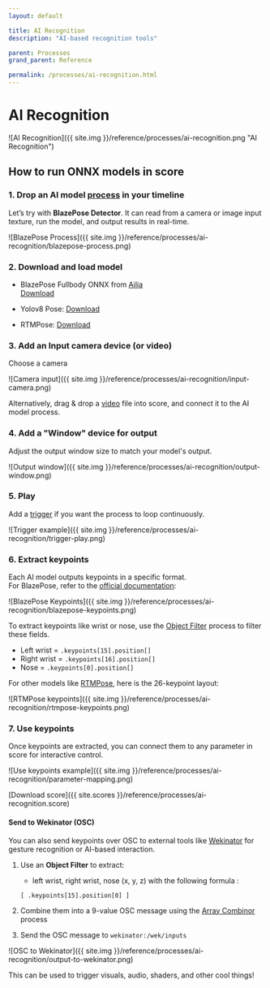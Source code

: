 ```yaml
---
layout: default

title: AI Recognition
description: "AI-based recognition tools"

parent: Processes
grand_parent: Reference

permalink: /processes/ai-recognition.html
---
```

# AI Recognition

![AI Recognition]({{ site.img }}/reference/processes/ai-recognition.png "AI Recognition") 

## How to run ONNX models in score

### 1. Drop an AI model [process](https://ossia.io/score-docs/processes.html) in your timeline

Let’s try with **BlazePose Detector**. It can read from a camera or image input texture, run the model, and output results in real-time.

![BlazePose Process]({{ site.img }}/reference/processes/ai-recognition/blazepose-process.png)

### 2. Download and load model

- BlazePose Fullbody ONNX from [Ailia](https://github.com/axinc-ai/ailia-models/tree/master/pose_estimation/blazepose)  
  [Download](https://storage.googleapis.com/ailia-models/blazepose-fullbody/pose_landmark_full.onnx)

- Yolov8 Pose: [Download](https://huggingface.co/Xenova/yolov8-pose-onnx/resolve/main/yolov8n-pose.onnx?download=true)

- RTMPose: [Download](https://download.openmmlab.com/mmpose/v1/projects/rtmposev1/onnx_sdk/rtmpose-s_simcc-body7_pt-body7-halpe26_700e-256x192-7f134165_20230605.zip)
### 3. Add an Input camera device (or video)

Choose a camera

![Camera input]({{ site.img }}/reference/processes/ai-recognition/input-camera.png)

Alternatively, drag & drop a [video](https://ossia.io/score-docs/quick-start/working-with-video.html) file into score, and connect it to the AI model process.

### 4. Add a "Window" device for output

Adjust the output window size to match your model's output.

![Output window]({{ site.img }}/reference/processes/ai-recognition/output-window.png)

### 5. Play

Add a [trigger](https://ossia.io/score-docs/common-practices/3-out-of-time.html) if you want the process to loop continuously.

![Trigger example]({{ site.img }}/reference/processes/ai-recognition/trigger-play.png)

### 6. Extract keypoints

Each AI model outputs keypoints in a specific format.  
For BlazePose, refer to the [official documentation](https://ai.google.dev/edge/mediapipe/solutions/vision/pose_landmarker#pose_landmarker_model):

![BlazePose Keypoints]({{ site.img }}/reference/processes/ai-recognition/blazepose-keypoints.png)

To extract keypoints like wrist or nose, use the [Object Filter](https://ossia.io/score-docs/processes/object-filter.html) process to filter these fields.

- Left wrist = `.keypoints[15].position[]`
- Right wrist = `.keypoints[16].position[]`
- Nose = `.keypoints[0].position[]`

For other models like [RTMPose](https://github.com/open-mmlab/mmpose/tree/main/projects/rtmpose#26-keypoints), here is the 26-keypoint layout:

![RTMPose keypoints]({{ site.img }}/reference/processes/ai-recognition/rtmpose-keypoints.png)

### 7. Use keypoints

Once keypoints are extracted, you can connect them to any parameter in score for interactive control.

![Use keypoints example]({{ site.img }}/reference/processes/ai-recognition/parameter-mapping.png)

[Download score]({{ site.scores }}/reference/processes/ai-recognition.score)

#### Send to Wekinator (OSC)

You can also send keypoints over OSC to external tools like [Wekinator](http://www.wekinator.org/) for gesture recognition or AI-based interaction.

1. Use an **Object Filter** to extract:
   - left wrist, right wrist, nose (x, y, z) with the following formula : 
   ```
   [ .keypoints[15].position[0] ]
   ```

2. Combine them into a 9-value OSC message using the [Array Combinor](https://ossia.io/score-docs/processes/array-utilities.html) process

3. Send the OSC message to `wekinator:/wek/inputs`

![OSC to Wekinator]({{ site.img }}/reference/processes/ai-recognition/output-to-wekinator.png)

This can be used to trigger visuals, audio, shaders, and other cool things!
